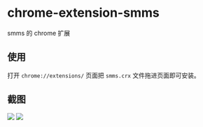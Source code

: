 # chrome-extension-smms
smms 的 chrome 扩展

## 使用
打开 `chrome://extensions/` 页面把 `smms.crx` 文件拖进页面即可安装。


## 截图
<img src="https://i.loli.net/2017/10/26/59f179080c60e.png"/>

<img src="https://i.loli.net/2017/10/26/59f179487d6ba.png"/>
